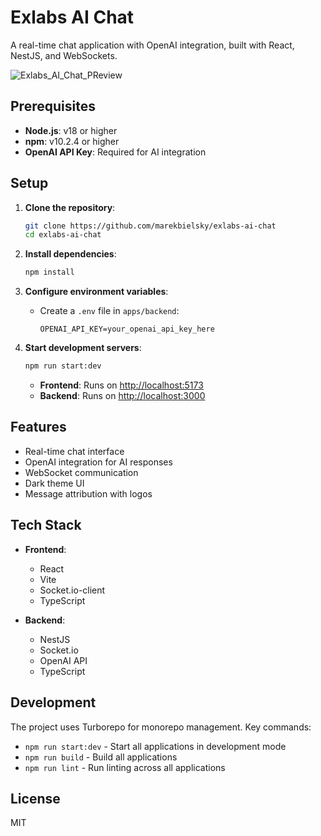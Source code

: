 # Exlabs AI Chat

A real-time chat application with OpenAI integration, built with React, NestJS, and WebSockets.

![Exlabs_AI_Chat_PReview](https://github.com/user-attachments/assets/987940ec-66e3-4b8b-b369-259e7c0e9dab)

## Prerequisites

- **Node.js**: v18 or higher
- **npm**: v10.2.4 or higher
- **OpenAI API Key**: Required for AI integration

## Setup

1. **Clone the repository**:

   ```bash
   git clone https://github.com/marekbielsky/exlabs-ai-chat
   cd exlabs-ai-chat
   ```

2. **Install dependencies**:

   ```bash
   npm install
   ```

3. **Configure environment variables**:

   - Create a `.env` file in `apps/backend`:
     ```plaintext
     OPENAI_API_KEY=your_openai_api_key_here
     ```

4. **Start development servers**:

   ```bash
   npm run start:dev
   ```

   - **Frontend**: Runs on [http://localhost:5173](http://localhost:5173)
   - **Backend**: Runs on [http://localhost:3000](http://localhost:3000)

## Features

- Real-time chat interface
- OpenAI integration for AI responses
- WebSocket communication
- Dark theme UI
- Message attribution with logos

## Tech Stack

- **Frontend**:

  - React
  - Vite
  - Socket.io-client
  - TypeScript

- **Backend**:
  - NestJS
  - Socket.io
  - OpenAI API
  - TypeScript

## Development

The project uses Turborepo for monorepo management. Key commands:

- `npm run start:dev` - Start all applications in development mode
- `npm run build` - Build all applications
- `npm run lint` - Run linting across all applications

## License

MIT
